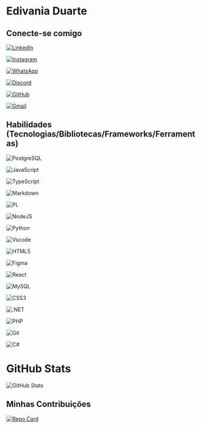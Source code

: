 # Edivania Duarte

## Conecte-se comigo
[![LinkedIn](https://img.shields.io/badge/LinkedIn-b80671?style=for-the-badge&logo=linkedin&logoColor=white)](https://www.linkedin.com/in/edivania-duarte/)


[![Instagram](https://img.shields.io/badge/-Instagram-b80671?style=for-the-badge&logo=instagram&logoColor=white)](https://www.instagram.com/edivania_duarte/)


[![WhatsApp](https://img.shields.io/badge/WhatsApp-b80671?style=for-the-badge&logo=whatsapp&logoColor=white)](https://wa.me/+55+85+997968284)


[![Discord](https://img.shields.io/badge/Discord-b80671?style=for-the-badge&logo=discord&logoColor=white)](https://discord.com/channels/@edivania88duarte/)


[![GitHub](https://img.shields.io/badge/GitHub-b80671?style=for-the-badge&logo=github&logoColor=white)](https://github.com/edivania88duarte)


[![Gmail](https://img.shields.io/badge/Gmail-b80671?style=for-the-badge&logo=gmail&logoColor=fff)](mailto:edivania.duarte.dev@gmail.com)

## Habilidades (Tecnologias/Bibliotecas/Frameworks/Ferramentas)

![PostgreSQL](https://img.shields.io/badge/PostgreSQL-d08c8a?style=for-the-badge&logo=postgresql)

![JavaScript](https://img.shields.io/badge/JavaScript-d08c8a?style=for-the-badge&logo=javascript&logoColor=fff)

![TypeScript](https://img.shields.io/badge/TypeScript-d08c8a?style=for-the-badge&logo=typescript&logoColor=white)

![Markdown](https://img.shields.io/badge/Markdown-d08c8a?style=for-the-badge&logo=markdown)

![PL](https://img.shields.io/badge/PL%2FSQL-d08c8a?style=for-the-badge&logo=oracle&logoColor=fff&labelColor=d08c8a&color=d08c8a)

![NodeJS](https://img.shields.io/badge/node.js-d08c8a?style=for-the-badge&logo=node.js&logoColor=white)


![Python](https://img.shields.io/badge/python-d08c8a?style=for-the-badge&logo=python&logoColor=ffdd54)

![Vscode](https://img.shields.io/badge/Vscode-d08c8a?style=for-the-badge&logo=visual-studio-code&logoColor=white)

![HTML5](https://img.shields.io/badge/HTML5-d08c8a?style=for-the-badge&logo=html5&logoColor=white)

![Figma](https://img.shields.io/badge/Figma-d08c8a?style=for-the-badge&logo=figma&logoColor=figma)

![React](https://img.shields.io/badge/React-d08c8a?style=for-the-badge&logo=react&logoColor=61DAFB)

![MySQL](https://img.shields.io/badge/MySQL-d08c8a?style=for-the-badge&logo=mysql&logoColor=white)

![CSS3](https://img.shields.io/badge/CSS3-d08c8a?style=for-the-badge&logo=css3&logoColor=white)

![.NET](https://img.shields.io/badge/.NET-d08c8a?style=for-the-badge&logo=.net&logoColor=white)

![PHP](https://img.shields.io/badge/PHP-d08c8a?style=for-the-badge&logo=php&logoColor=white)

![Git](https://img.shields.io/badge/GIT-d08c8a?style=for-the-badge&logo=git&logoColor=white)

![C#](https://img.shields.io/badge/C%23-d08c8a?style=for-the-badge&logo=c-sharp&logoColor=white)


# GitHub Stats
![GitHub Stats](https://github-readme-stats.vercel.app/api?username=Edivania88Duarte&theme=transparent&bg_color=000&border_color=b80671&show_icons=true&icon_color=b80671&title_color=b80671&text_color=FFF)

## Minhas Contribuições

[![Repo Card](https://github-readme-stats.vercel.app/api/pin/?username=Edivania88Duarte&repo=https://github.com/Edivania88Duarte/dio-lab-open-source&bg_color=000&border_color=b80671&show_icons=true&icon_color=b80671&title_color=b80671&text_color=FFF)](https://github.com/SEUUSERNAME/https://github.com/Edivania88Duarte/dio-lab-open-source)
